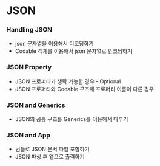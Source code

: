 # JSON

### Handling JSON

- json 문자열을 이용해서 디코딩하기
- Codable 객체를 이용해서 json 문자열로 인코딩하기

### JSON Property

- JSON 프로퍼티가 생략 가능한 경우 - Optional
- JSON 프로퍼티와 Codable 구조체 프로퍼티 이름이 다른 경우

### JSON and Generics

- JSON의 공통 구조를 Generics를 이용해서 다루기

### JSON and App

- 번들로 JSON 문서 파일 포함하기
- JSON 파싱 후 앱으로 출력하기